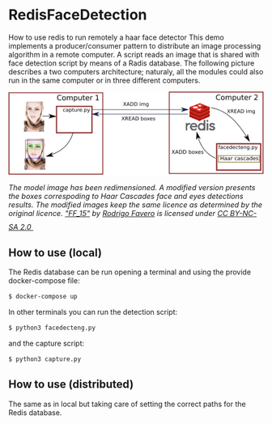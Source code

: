 # RedisFaceDetection

How to use redis to run remotely a haar face detector
This demo implements a producer/consumer pattern to distribute an image processing algorithm in a remote computer.
A script reads an image that is shared with face detection script by means of a Radis database.
The following picture describes a two computers architecture; naturaly, all the modules could also run in the same
computer or in three different computers.

<p class="aligncenter">
    <img src="./architecture.png">
</p>

<p style="font-size: 0.9rem;font-style: italic;">The model image has been redimensioned. A modified version presents the boxes correspoding to Haar Cascades face and eyes detections results. The modified images keep the same licence as determined by the original licence. <a href="https://www.flickr.com/photos/11357416@N06/4660014155">"FF_15"</a><span> by <a href="https://www.flickr.com/photos/11357416@N06">Rodrigo Favero</a></span> is licensed under <a href="https://creativecommons.org/licenses/by-nc-sa/2.0/?ref=ccsearch&atype=html" style="margin-right: 5px;">CC BY-NC-SA 2.0  </a><a href="https://creativecommons.org/licenses/by-nc-sa/2.0/?ref=ccsearch&atype=html" target="_blank" rel="noopener noreferrer" style="display: inline-block;white-space: none;margin-top: 2px;margin-left: 3px;height: 22px !important;"><img width=15 style="height: 3px;margin-right: 3px;display: inline-block;" src="https://search.creativecommons.org/static/img/cc_icon.svg" /><img width=15 style="height: 10px;margin-right: 3px;display: inline-block;" src="https://search.creativecommons.org/static/img/cc-by_icon.svg" /><img width=15 style="height: inherit;margin-right: 3px;display: inline-block;" src="https://search.creativecommons.org/static/img/cc-nc_icon.svg" /><img width=15 style="height: inherit;margin-right: 3px;display: inline-block;" src="https://search.creativecommons.org/static/img/cc-sa_icon.svg" /></a></p>

## How to use (local)

The Redis database can be run opening a terminal and using the provide docker-compose file:

```bash
$ docker-compose up
```
In other terminals you can run the detection script:

```bash
$ python3 facedecteng.py
```
and the capture script:

```bash
$ python3 capture.py
```

## How to use (distributed)

The same as in local but taking care of setting the correct paths for the Redis database.
